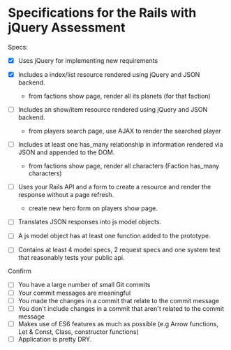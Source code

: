 # Specifications for the Rails with jQuery Assessment

Specs:
- [x] Uses jQuery for implementing new requirements

- [x] Includes a index/list resource rendered using jQuery and JSON backend.
    * from factions show page, render all its planets (for that faction)

- [ ] Includes an show/item resource rendered using jQuery and JSON backend.
    * from players search page, use AJAX to render the searched player

- [ ] Includes at least one has_many relationship in information rendered via JSON and appended to the DOM.
    * from factions show page, render all characters (Faction has_many characters)

- [ ] Uses your Rails API and a form to create a resource and render the response without a page refresh.
   * create new hero form on players show page.

- [ ] Translates JSON responses into js model objects.

- [ ] A js model object has at least one function added to the prototype.

- [ ] Contains at least 4 model specs, 2 request specs and one system test that reasonably tests your public api.

Confirm
- [ ] You have a large number of small Git commits
- [ ] Your commit messages are meaningful
- [ ] You made the changes in a commit that relate to the commit message
- [ ] You don't include changes in a commit that aren't related to the commit message
- [ ] Makes use of ES6 features as much as possible (e.g Arrow functions, Let & Const, Class, constructor functions)
- [ ] Application is pretty DRY.
